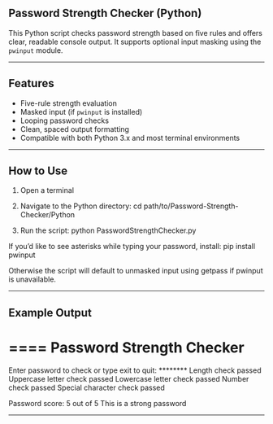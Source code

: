 ## Password Strength Checker (Python)

This Python script checks password strength based on five rules and offers clear, readable console output. It supports optional input masking using the `pwinput` module.

---

## Features

- Five-rule strength evaluation
- Masked input (if `pwinput` is installed)
- Looping password checks
- Clean, spaced output formatting
- Compatible with both Python 3.x and most terminal environments

---

## How to Use

1. Open a terminal
2. Navigate to the Python directory:
    cd path/to/Password-Strength-Checker/Python

3. Run the script:
    python PasswordStrengthChecker.py

If you’d like to see asterisks while typing your password, install:
pip install pwinput

Otherwise the script will default to unmasked input using getpass if pwinput is unavailable.

---

## Example Output

====
 Password Strength Checker 
====

Enter password to check or type exit to quit: ********
Length check passed
Uppercase letter check passed
Lowercase letter check passed
Number check passed
Special character check passed

Password score: 5 out of 5
This is a strong password

---
